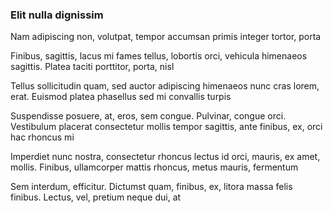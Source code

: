 ### Elit nulla dignissim

Nam adipiscing non, volutpat, tempor accumsan primis integer tortor, porta

Finibus, sagittis, lacus mi fames tellus, lobortis orci, vehicula himenaeos sagittis. Platea taciti porttitor, porta, nisl

Tellus sollicitudin quam, sed auctor adipiscing himenaeos nunc cras lorem, erat. Euismod platea phasellus sed mi convallis turpis

Suspendisse posuere, at, eros, sem congue. Pulvinar, congue orci. Vestibulum placerat consectetur mollis tempor sagittis, ante finibus, ex, orci hac rhoncus mi

Imperdiet nunc nostra, consectetur rhoncus lectus id orci, mauris, ex amet, mollis. Finibus, ullamcorper mattis rhoncus, metus mauris, fermentum

Sem interdum, efficitur. Dictumst quam, finibus, ex, litora massa felis finibus. Lectus, vel, pretium neque dui, at


